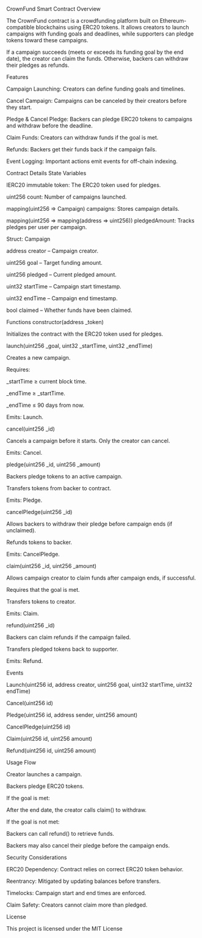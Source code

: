 CrownFund Smart Contract
Overview

The CrownFund contract is a crowdfunding platform built on Ethereum-compatible blockchains using ERC20 tokens.
It allows creators to launch campaigns with funding goals and deadlines, while supporters can pledge tokens toward these campaigns.

If a campaign succeeds (meets or exceeds its funding goal by the end date), the creator can claim the funds. Otherwise, backers can withdraw their pledges as refunds.

Features

Campaign Launching: Creators can define funding goals and timelines.

Cancel Campaign: Campaigns can be canceled by their creators before they start.

Pledge & Cancel Pledge: Backers can pledge ERC20 tokens to campaigns and withdraw before the deadline.

Claim Funds: Creators can withdraw funds if the goal is met.

Refunds: Backers get their funds back if the campaign fails.

Event Logging: Important actions emit events for off-chain indexing.

Contract Details
State Variables

IERC20 immutable token: The ERC20 token used for pledges.

uint256 count: Number of campaigns launched.

mapping(uint256 => Campaign) campaigns: Stores campaign details.

mapping(uint256 => mapping(address => uint256)) pledgedAmount: Tracks pledges per user per campaign.

Struct: Campaign

address creator – Campaign creator.

uint256 goal – Target funding amount.

uint256 pledged – Current pledged amount.

uint32 startTime – Campaign start timestamp.

uint32 endTime – Campaign end timestamp.

bool claimed – Whether funds have been claimed.

Functions
constructor(address _token)

Initializes the contract with the ERC20 token used for pledges.

launch(uint256 _goal, uint32 _startTime, uint32 _endTime)

Creates a new campaign.

Requires:

_startTime ≥ current block time.

_endTime ≥ _startTime.

_endTime ≤ 90 days from now.

Emits: Launch.

cancel(uint256 _id)

Cancels a campaign before it starts. Only the creator can cancel.

Emits: Cancel.

pledge(uint256 _id, uint256 _amount)

Backers pledge tokens to an active campaign.

Transfers tokens from backer to contract.

Emits: Pledge.

cancelPledge(uint256 _id)

Allows backers to withdraw their pledge before campaign ends (if unclaimed).

Refunds tokens to backer.

Emits: CancelPledge.

claim(uint256 _id, uint256 _amount)

Allows campaign creator to claim funds after campaign ends, if successful.

Requires that the goal is met.

Transfers tokens to creator.

Emits: Claim.

refund(uint256 _id)

Backers can claim refunds if the campaign failed.

Transfers pledged tokens back to supporter.

Emits: Refund.

Events

Launch(uint256 id, address creator, uint256 goal, uint32 startTime, uint32 endTime)

Cancel(uint256 id)

Pledge(uint256 id, address sender, uint256 amount)

CancelPledge(uint256 id)

Claim(uint256 id, uint256 amount)

Refund(uint256 id, uint256 amount)

Usage Flow

Creator launches a campaign.

Backers pledge ERC20 tokens.

If the goal is met:

After the end date, the creator calls claim() to withdraw.

If the goal is not met:

Backers can call refund() to retrieve funds.

Backers may also cancel their pledge before the campaign ends.

Security Considerations

ERC20 Dependency: Contract relies on correct ERC20 token behavior.

Reentrancy: Mitigated by updating balances before transfers.

Timelocks: Campaign start and end times are enforced.

Claim Safety: Creators cannot claim more than pledged.

License

This project is licensed under the MIT License
